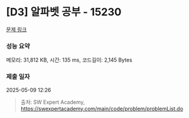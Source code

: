 # [D3] 알파벳 공부 - 15230 

[문제 링크](https://swexpertacademy.com/main/code/problem/problemDetail.do?contestProbId=AYLnMQT6vPADFATf) 

### 성능 요약

메모리: 31,812 KB, 시간: 135 ms, 코드길이: 2,145 Bytes

### 제출 일자

2025-05-09 12:26



> 출처: SW Expert Academy, https://swexpertacademy.com/main/code/problem/problemList.do